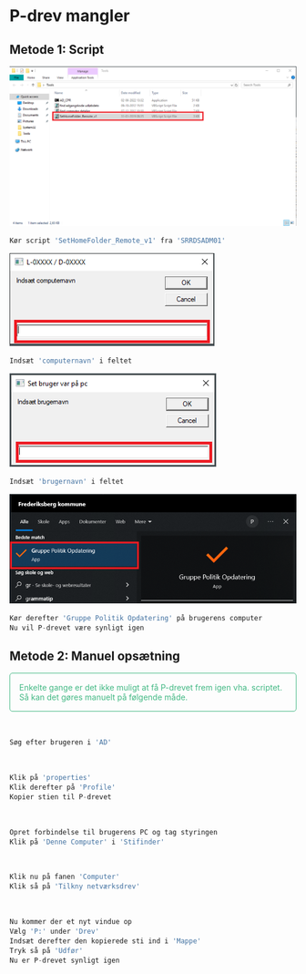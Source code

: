 # P-drev mangler

## Metode 1: Script
![](p_drev1.png)
```js
Kør script 'SetHomeFolder_Remote_v1' fra 'SRRDSADM01'
```

![](p_drev2.png)
```js
Indsæt 'computernavn' i feltet
```

![](p_drev3.png)
```js
Indsæt 'brugernavn' i feltet
```

![](p_drev4.png)
```js
Kør derefter 'Gruppe Politik Opdatering' på brugerens computer
Nu vil P-drevet være synligt igen
```

## Metode 2: Manuel opsætning

<p style="color: #41B883; border: 1px solid #41B883; border-radius:5px; padding: 1rem;">Enkelte gange er det ikke muligt at få P-drevet frem igen vha. scriptet. Så kan det gøres manuelt på følgende måde.</p>

![]()
```js
Søg efter brugeren i 'AD'
```

![]()
```js
Klik på 'properties'
Klik derefter på 'Profile'
Kopier stien til P-drevet
```

![]()
```js
Opret forbindelse til brugerens PC og tag styringen
Klik på 'Denne Computer' i 'Stifinder'
```

![]()
```js
Klik nu på fanen 'Computer'
Klik så på 'Tilkny netværksdrev'
```

![]()
```js
Nu kommer der et nyt vindue op
Vælg 'P:' under 'Drev'
Indsæt derefter den kopierede sti ind i 'Mappe'
Tryk så på 'Udfør'
Nu er P-drevet synligt igen
```
